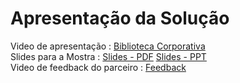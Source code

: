 # Apresentação da Solução

Video de apresentação : [Biblioteca Corporativa](https://youtu.be/9LBXTgFW-L8) <br>
Slides para a Mostra : [Slides - PDF](https://drive.google.com/file/d/1yr-x43KKE1w_plYehsGLTihwAGSymYel/view?usp=sharing) [Slides - PPT](https://docs.google.com/presentation/d/1uokYXskP4GRiLasmZ810ZBaVGSEV4c2x/edit?usp=sharing&ouid=104374806501938683382&rtpof=true&sd=true) <br>
Video de feedback do parceiro : [Feedback](https://www.youtube.com/watch?v=EejmGIWmcc4)




